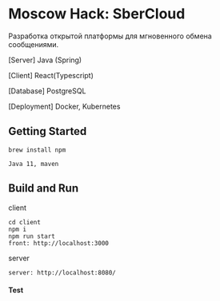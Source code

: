# Moscow Hack: SberCloud
Разработка открытой платформы для мгновенного обмена сообщениями.

[Server] Java (Spring)

[Client] React(Typescript)

[Database] PostgreSQL

[Deployment] Docker, Kubernetes


## Getting Started

```
brew install npm
```

```
Java 11, maven
```

## Build and Run

client
```
cd client
npm i
npm run start
front: http://localhost:3000
```

server
```
server: http://localhost:8080/ 
```
#### Test
